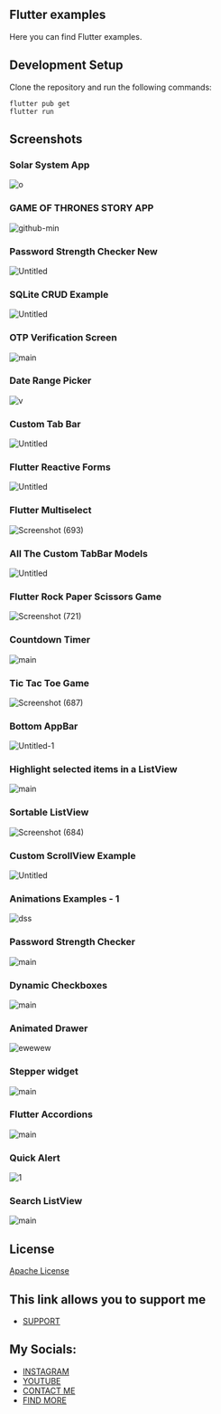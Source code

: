 ## Flutter examples

Here you can find Flutter examples.

## Development Setup
Clone the repository and run the following commands:
```
flutter pub get
flutter run
```

## Screenshots

### Solar System App
![o](https://github.com/AmirBayat0/Flutter_examples/assets/91388754/355bd5e3-e512-497f-9c0a-000998c1bbcf)

### GAME OF THRONES STORY APP
![github-min](https://github.com/AmirBayat0/Flutter_examples/assets/91388754/e4712b37-5574-4a7e-afd5-691a228cd478)

### Password Strength Checker New
![Untitled](https://github.com/AmirBayat0/Flutter_examples/assets/91388754/bb6b73ef-2f15-4df9-9925-4103a928a38d)

### SQLite CRUD Example
![Untitled](https://github.com/AmirBayat0/Flutter_examples/assets/91388754/f1a6a023-8c63-4d15-baf3-e553273f39d3)


### OTP Verification Screen
![main](https://user-images.githubusercontent.com/91388754/190915199-f6eb2ef4-fc96-4d1d-9110-1e03b0b54378.png)

### Date Range Picker
![v](https://github.com/AmirBayat0/Flutter_examples/assets/91388754/654fe85c-cf00-4ae3-9f94-16fe687a1189)

### Custom Tab Bar
![Untitled](https://github.com/AmirBayat0/Flutter_examples/assets/91388754/285da67d-8cc7-4c16-8e6f-9cc0838bd301)

### Flutter Reactive Forms
![Untitled](https://github.com/AmirBayat0/Flutter_examples/assets/91388754/d6269497-ba05-4ac2-8237-3188f90616ab)


### Flutter Multiselect
![Screenshot (693)](https://github.com/AmirBayat0/Flutter_examples/assets/91388754/971ab5e6-4e27-49e2-affb-d127fb693428)

### All The Custom TabBar Models
![Untitled](https://github.com/AmirBayat0/Flutter_examples/assets/91388754/2a1e3ba3-d76e-4693-890a-1b92668300f3)

### Flutter Rock Paper Scissors Game
![Screenshot (721)](https://github.com/AmirBayat0/Flutter_examples/assets/91388754/38d475e0-3789-47e5-830c-3d4e053a9294)

### Countdown Timer
![main](https://user-images.githubusercontent.com/91388754/198369023-1145c1c4-c1e0-4540-afaa-4f59cb6c63a0.png)

### Tic Tac Toe Game
![Screenshot (687)](https://github.com/AmirBayat0/Flutter_examples/assets/91388754/ca69f598-1b44-4d6b-a645-a850cbc7423c)

### Bottom AppBar
![Untitled-1](https://user-images.githubusercontent.com/91388754/219851156-1a6a1901-7731-43d8-b902-37ffb16034da.png)

### Highlight selected items in a ListView
![main](https://user-images.githubusercontent.com/91388754/194743462-f89393e7-cb1d-427e-ab77-ad55581fe265.png)

### Sortable ListView 
![Screenshot (684)](https://github.com/AmirBayat0/Flutter_examples/assets/91388754/f5702e22-d591-46a4-93c3-1236b34e7849)


### Custom ScrollView Example
![Untitled](https://github.com/AmirBayat0/Flutter_examples/assets/91388754/2b44d332-47bd-4feb-96eb-2c257c9546ac)

### Animations Examples - 1
![dss](https://user-images.githubusercontent.com/91388754/223756010-62191df4-db7c-4adc-9185-a466a05d8231.png)

### Password Strength Checker
![main](https://user-images.githubusercontent.com/91388754/189608510-2dc918af-c5e2-480c-8737-64fe63f68198.png)

### Dynamic Checkboxes
![main](https://user-images.githubusercontent.com/91388754/196469404-0146576c-852e-48ff-8423-f976d9e63cff.png)

### Animated Drawer
![ewewew](https://user-images.githubusercontent.com/91388754/222496252-1437f07b-a43f-465d-9ac4-78aa3e6d8cba.gif)

### Stepper widget
![main](https://user-images.githubusercontent.com/91388754/189622886-9d93b9be-e790-421f-a1fb-cda86eebd2a6.png)

### Flutter Accordions 
![main](https://user-images.githubusercontent.com/91388754/196024137-7159c296-1ff6-4bd7-a0b8-4ca7d7af1a98.png)

### Quick Alert
![1](https://github.com/AmirBayat0/Flutter_examples/assets/91388754/a6c9288d-9e02-457e-b05f-497debd2fd21)

### Search ListView
![main](https://user-images.githubusercontent.com/91388754/190403689-ddd2a35c-be7f-4f9f-a385-d899a64a7769.png)


## License
[Apache License](LICENSE)

## This link allows you to support me
* [SUPPORT](https://www.buymeacoffee.com/AmirBayat)

## My Socials:
* [INSTAGRAM](https://www.instagram.com/codewithflexz)
* [YOUTUBE]( https://www.youtube.com/c/ProgrammingWithFlexZ)
* [CONTACT ME](https://amirbayat.dev@gmail.com)
* [FIND MORE](https://zaap.bio/CodeWithFlexz)




